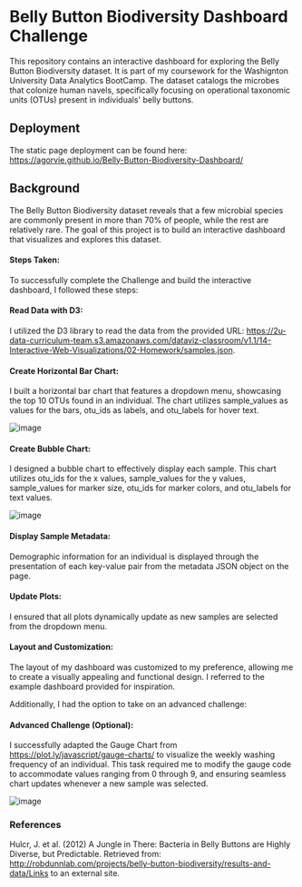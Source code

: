 # Belly Button Biodiversity Dashboard Challenge
This repository contains an interactive dashboard for exploring the Belly Button Biodiversity dataset. It is part of my coursework for the Washignton University Data Analytics BootCamp. The dataset catalogs the microbes that colonize human navels, specifically focusing on operational taxonomic units (OTUs) present in individuals' belly buttons.

## Deployment
The static page deployment can be found here:
https://agorvie.github.io/Belly-Button-Biodiversity-Dashboard/

## Background
The Belly Button Biodiversity dataset reveals that a few microbial species are commonly present in more than 70% of people, while the rest are relatively rare. The goal of this project is to build an interactive dashboard that visualizes and explores this dataset.

#### Steps Taken:
To successfully complete the Challenge and build the interactive dashboard, I followed these steps:

#### Read Data with D3:
I utilized the D3 library to read the data from the provided URL: https://2u-data-curriculum-team.s3.amazonaws.com/dataviz-classroom/v1.1/14-Interactive-Web-Visualizations/02-Homework/samples.json.

#### Create Horizontal Bar Chart:
I built a horizontal bar chart that features a dropdown menu, showcasing the top 10 OTUs found in an individual. The chart utilizes sample_values as values for the bars, otu_ids as labels, and otu_labels for hover text.

![image](https://github.com/agorvie/Belly-Button-Biodiversity-Dashboard/assets/122469792/a62d8387-46e5-4cd9-9a53-fb37fb5d7342)

#### Create Bubble Chart:
I designed a bubble chart to effectively display each sample. This chart utilizes otu_ids for the x values, sample_values for the y values, sample_values for marker size, otu_ids for marker colors, and otu_labels for text values.

![image](https://github.com/agorvie/Belly-Button-Biodiversity-Dashboard/assets/122469792/d754c3d0-3c2c-4a75-95b3-57641551f243)

#### Display Sample Metadata:
Demographic information for an individual is displayed through the presentation of each key-value pair from the metadata JSON object on the page.

#### Update Plots:
I ensured that all plots dynamically update as new samples are selected from the dropdown menu.

#### Layout and Customization:
The layout of my dashboard was customized to my preference, allowing me to create a visually appealing and functional design. I referred to the example dashboard provided for inspiration.

Additionally, I had the option to take on an advanced challenge:

#### Advanced Challenge (Optional):
I successfully adapted the Gauge Chart from https://plot.ly/javascript/gauge-charts/ to visualize the weekly washing frequency of an individual. This task required me to modify the gauge code to accommodate values ranging from 0 through 9, and ensuring seamless chart updates whenever a new sample was selected.

![image](https://github.com/agorvie/Belly-Button-Biodiversity-Dashboard/assets/122469792/75acf99c-6fc5-4f7b-b92d-ccf3bf51939b)

### References
Hulcr, J. et al. (2012) A Jungle in There: Bacteria in Belly Buttons are Highly Diverse, but Predictable. Retrieved from: http://robdunnlab.com/projects/belly-button-biodiversity/results-and-data/Links to an external site.

